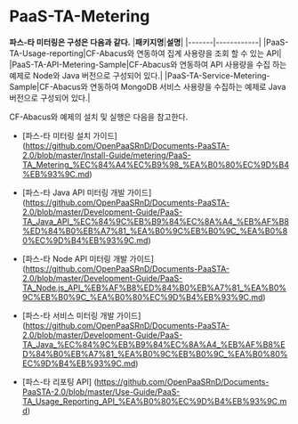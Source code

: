 # PaaS-TA-Metering

**파스-타 미터링은 구성은 다음과 같다.**
|**패키지명**|**설명**|
|-------|------------|
|PaaS-TA-Usage-reporting|CF-Abacus와 연동하여 집계 사용량을 조회 할 수 있는 API|
|PaaS-TA-API-Metering-Sample|CF-Abacus와 연동하여 API 사용량을 수집 하는 예제로 Node와 Java 버전으로 구성되어 있다.|
|PaaS-TA-Service-Metering-Sample|CF-Abacus와 연동하여 MongoDB 서비스 사용량을 수집하는 예제로 Java 버전으로 구성되어 있다.|

CF-Abacus와 예제의 설치 및 실행은 다음을 참고한다.

- [파스-타 미터링 설치 가이드]
(https://github.com/OpenPaaSRnD/Documents-PaaSTA-2.0/blob/master/Install-Guide/metering/PaaS-TA_Metering_%EC%84%A4%EC%B9%98_%EA%B0%80%EC%9D%B4%EB%93%9C.md)

- [파스-타 Java API 미터링 개발 가이드]
(https://github.com/OpenPaaSRnD/Documents-PaaSTA-2.0/blob/master/Development-Guide/PaaS-TA_Java_API_%EC%84%9C%EB%B9%84%EC%8A%A4_%EB%AF%B8%ED%84%B0%EB%A7%81_%EA%B0%9C%EB%B0%9C_%EA%B0%80%EC%9D%B4%EB%93%9C.md)

- [파스-타 Node API 미터링 개발 가이드]
(https://github.com/OpenPaaSRnD/Documents-PaaSTA-2.0/blob/master/Development-Guide/PaaS-TA_Node.js_API_%EB%AF%B8%ED%84%B0%EB%A7%81_%EA%B0%9C%EB%B0%9C_%EA%B0%80%EC%9D%B4%EB%93%9C.md)

- [파스-타 서비스 미터링 개발 가이드]
(https://github.com/OpenPaaSRnD/Documents-PaaSTA-2.0/blob/master/Development-Guide/PaaS-TA_Java_%EC%84%9C%EB%B9%84%EC%8A%A4_%EB%AF%B8%ED%84%B0%EB%A7%81_%EA%B0%9C%EB%B0%9C_%EA%B0%80%EC%9D%B4%EB%93%9C.md)

- [파스-타 리포팅 API]
(https://github.com/OpenPaaSRnD/Documents-PaaSTA-2.0/blob/master/Use-Guide/PaaS-TA_Usage_Reporting_API_%EA%B0%80%EC%9D%B4%EB%93%9C.md)
